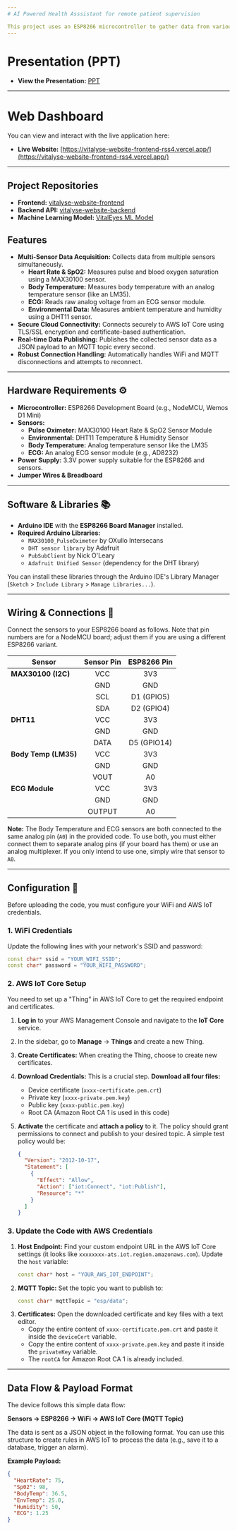 ```yaml
---
# AI Powered Health Asssistant for remote patient supervision

This project uses an ESP8266 microcontroller to gather data from various health and environmental sensors and securely publish it to **AWS IoT Core** over MQTT, which is the displayed on our live web dashboard with AI Powered Query response feature.
---
```


# Presentation (PPT)

- **View the Presentation:** [PPT](https://drive.google.com/file/d/14lUezMo0DRYfbWNOzxxj1X1tuztRL42T/view?usp=sharing)

---

# Web Dashboard

You can view and interact with the live application here:

- **Live Website:** [https://vitalyse-website-frontend-rss4.vercel.app/](https://vitalyse-website-frontend-rss4.vercel.app/)

---

## Project Repositories

- **Frontend:** [vitalyse-website-frontend](https://github.com/sp4m-08/vitalyse-website-frontend)
- **Backend API:** [vitalyse-website-backend](https://github.com/sp4m-08/vitalyse-website-backend)
- **Machine Learning Model:** [VitalEyes ML Model](https://github.com/AvanthikaHegde/VitalEyes)

## Features

- **Multi-Sensor Data Acquisition:** Collects data from multiple sensors simultaneously.
  - **Heart Rate & SpO2:** Measures pulse and blood oxygen saturation using a MAX30100 sensor.
  - **Body Temperature:** Measures body temperature with an analog temperature sensor (like an LM35).
  - **ECG:** Reads raw analog voltage from an ECG sensor module.
  - **Environmental Data:** Measures ambient temperature and humidity using a DHT11 sensor.
- **Secure Cloud Connectivity:** Connects securely to AWS IoT Core using TLS/SSL encryption and certificate-based authentication.
- **Real-time Data Publishing:** Publishes the collected sensor data as a JSON payload to an MQTT topic every second.
- **Robust Connection Handling:** Automatically handles WiFi and MQTT disconnections and attempts to reconnect.

---

## Hardware Requirements ⚙️

- **Microcontroller:** ESP8266 Development Board (e.g., NodeMCU, Wemos D1 Mini)
- **Sensors:**
  - **Pulse Oximeter:** MAX30100 Heart Rate & SpO2 Sensor Module
  - **Environmental:** DHT11 Temperature & Humidity Sensor
  - **Body Temperature:** Analog temperature sensor like the LM35
  - **ECG:** An analog ECG sensor module (e.g., AD8232)
- **Power Supply:** 3.3V power supply suitable for the ESP8266 and sensors.
- **Jumper Wires & Breadboard**

---

## Software & Libraries 📚

- **Arduino IDE** with the **ESP8266 Board Manager** installed.
- **Required Arduino Libraries:**
  - `MAX30100_PulseOximeter` by OXullo Intersecans
  - `DHT sensor library` by Adafruit
  - `PubSubClient` by Nick O'Leary
  - `Adafruit Unified Sensor` (dependency for the DHT library)

You can install these libraries through the Arduino IDE's Library Manager (`Sketch` \> `Include Library` \> `Manage Libraries...`).

---

## Wiring & Connections 🔌

Connect the sensors to your ESP8266 board as follows. Note that pin numbers are for a NodeMCU board; adjust them if you are using a different ESP8266 variant.

| Sensor               | Sensor Pin | ESP8266 Pin |
| -------------------- | :--------: | :---------: |
| **MAX30100 (I2C)**   |    VCC     |     3V3     |
|                      |    GND     |     GND     |
|                      |    SCL     | D1 (GPIO5)  |
|                      |    SDA     | D2 (GPIO4)  |
| **DHT11**            |    VCC     |     3V3     |
|                      |    GND     |     GND     |
|                      |    DATA    | D5 (GPIO14) |
| **Body Temp (LM35)** |    VCC     |     3V3     |
|                      |    GND     |     GND     |
|                      |    VOUT    |     A0      |
| **ECG Module**       |    VCC     |     3V3     |
|                      |    GND     |     GND     |
|                      |   OUTPUT   |     A0      |

**Note:** The Body Temperature and ECG sensors are both connected to the same analog pin (`A0`) in the provided code. To use both, you must either connect them to separate analog pins (if your board has them) or use an analog multiplexer. If you only intend to use one, simply wire that sensor to `A0`.

---

## Configuration 🔧

Before uploading the code, you must configure your WiFi and AWS IoT credentials.

### 1\. WiFi Credentials

Update the following lines with your network's SSID and password:

```cpp
const char* ssid = "YOUR_WIFI_SSID";
const char* password = "YOUR_WIFI_PASSWORD";
```

### 2\. AWS IoT Core Setup

You need to set up a "Thing" in AWS IoT Core to get the required endpoint and certificates.

1.  **Log in** to your AWS Management Console and navigate to the **IoT Core** service.

2.  In the sidebar, go to **Manage** -\> **Things** and create a new Thing.

3.  **Create Certificates:** When creating the Thing, choose to create new certificates.

4.  **Download Credentials:** This is a crucial step. **Download all four files:**

    - Device certificate (`xxxx-certificate.pem.crt`)
    - Private key (`xxxx-private.pem.key`)
    - Public key (`xxxx-public.pem.key`)
    - Root CA (Amazon Root CA 1 is used in this code)

5.  **Activate** the certificate and **attach a policy** to it. The policy should grant permissions to connect and publish to your desired topic. A simple test policy would be:

    ```json
    {
      "Version": "2012-10-17",
      "Statement": [
        {
          "Effect": "Allow",
          "Action": ["iot:Connect", "iot:Publish"],
          "Resource": "*"
        }
      ]
    }
    ```

### 3\. Update the Code with AWS Credentials

1.  **Host Endpoint:** Find your custom endpoint URL in the AWS IoT Core settings (it looks like `xxxxxxxx-ats.iot.region.amazonaws.com`). Update the `host` variable:
    ```cpp
    const char* host = "YOUR_AWS_IOT_ENDPOINT";
    ```
2.  **MQTT Topic:** Set the topic you want to publish to:
    ```cpp
    const char* mqttTopic = "esp/data";
    ```
3.  **Certificates:** Open the downloaded certificate and key files with a text editor.
    - Copy the entire content of `xxxx-certificate.pem.crt` and paste it inside the `deviceCert` variable.
    - Copy the entire content of `xxxx-private.pem.key` and paste it inside the `privateKey` variable.
    - The `rootCA` for Amazon Root CA 1 is already included.

---

## Data Flow & Payload Format

The device follows this simple data flow:

**Sensors → ESP8266 → WiFi → AWS IoT Core (MQTT Topic)**

The data is sent as a JSON object in the following format. You can use this structure to create rules in AWS IoT to process the data (e.g., save it to a database, trigger an alarm).

**Example Payload:**

```json
{
  "HeartRate": 75,
  "Sp02": 98,
  "BodyTemp": 36.5,
  "EnvTemp": 25.0,
  "Humidity": 50,
  "ECG": 1.25
}
```
